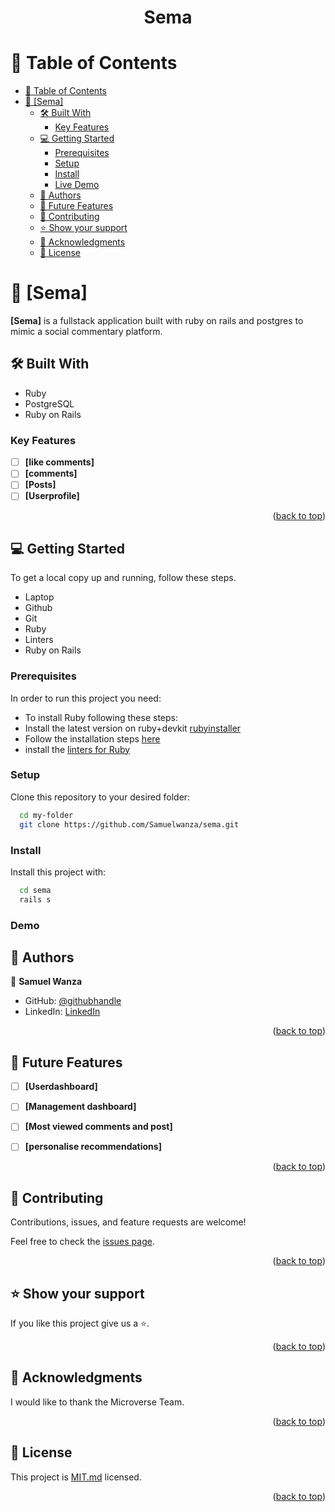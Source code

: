 <a name="readme-top"></a>

<div align="center">

  <h1><b>Sema</b></h1>

</div>

<!-- TABLE OF CONTENTS -->

# 📗 Table of Contents

- [📗 Table of Contents](#-table-of-contents)
- [📖 \[Sema\] ](#-sema-)
  - [🛠 Built With ](#-built-with-)
    - [Key Features ](#key-features-)
  - [💻 Getting Started ](#-getting-started-)
    - [Prerequisites](#prerequisites)
    - [Setup](#setup)
    - [Install](#install)
    - [Live Demo](#Demo)
  - [👥 Authors ](#-authors-)
  - [🔭 Future Features ](#-future-features-)
  - [🤝 Contributing ](#-contributing-)
  - [⭐️ Show your support ](#️-show-your-support-)
  - [🙏 Acknowledgments ](#-acknowledgments-)
  - [📝 License ](#-license-)

<!-- PROJECT DESCRIPTION -->

# 📖 [Sema] <a name="about-project"></a>

**[Sema]** is a fullstack application built with ruby on rails and postgres to mimic a social commentary platform.
## 🛠 Built With <a name="built-with"></a>
- Ruby
- PostgreSQL
- Ruby on Rails
<!-- Features -->

### Key Features <a name="key-features"></a>

- [ ] **[like comments]**
- [ ] **[comments]**
- [ ] **[Posts]**
- [ ] **[Userprofile]**

<p align="right">(<a href="#readme-top">back to top</a>)</p>

<!-- GETTING STARTED -->

## 💻 Getting Started <a name="getting-started"></a>

To get a local copy up and running, follow these steps.
- Laptop
- Github
- Git
- Ruby
- Linters 
- Ruby on Rails

### Prerequisites

In order to run this project you need:
- To install Ruby following these steps:
- Install the latest version on ruby+devkit [rubyinstaller](https://rubyinstaller.org/downloads/)
- Follow the installation steps [here](https://stackify.com/install-ruby-on-windows-everything-you-need-to-get-going/)
- install the [linters for Ruby](https://github.com/microverseinc/linters-config/tree/master/ruby)

### Setup

Clone this repository to your desired folder:

```sh
  cd my-folder
  git clone https://github.com/Samuelwanza/sema.git
```

### Install

Install this project with:

```sh
  cd sema
  rails s
```
<!--DEMO--->
### Demo
[]()
<!-- AUTHORS -->

## 👥 Authors <a name="authors"></a>



👤 **Samuel Wanza**

- GitHub: [@githubhandle](https://github.com/Samuelwanza)
- LinkedIn: [LinkedIn](https://www.linkedin.com/in/samuel-munguti/)



<p align="right">(<a href="#readme-top">back to top</a>)</p>

<!-- FUTURE FEATURES -->

## 🔭 Future Features <a name="future-features"></a>

- [ ] **[Userdashboard]**
- [ ] **[Management dashboard]**
- [ ] **[Most viewed comments and post]**
- [ ] **[personalise recommendations]**


<p align="right">(<a href="#readme-top">back to top</a>)</p>

<!-- CONTRIBUTING -->

## 🤝 Contributing <a name="contributing"></a>

Contributions, issues, and feature requests are welcome!

Feel free to check the [issues page](https://github.com/Samuelwanza/sema/issues).

<p align="right">(<a href="#readme-top">back to top</a>)</p>

<!-- SUPPORT -->

## ⭐️ Show your support <a name="support"></a>


If you like this project give us a ⭐️.

<p align="right">(<a href="#readme-top">back to top</a>)</p>

<!-- ACKNOWLEDGEMENTS -->

## 🙏 Acknowledgments <a name="acknowledgements"></a>

I would like to thank the Microverse Team.

<p align="right">(<a href="#readme-top">back to top</a>)</p>


<!-- LICENSE -->

## 📝 License <a name="license"></a>

This project is [MIT.md]() licensed.


<p align="right">(<a href="#readme-top">back to top</a>)</p>
